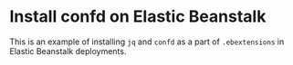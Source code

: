 # Install confd on Elastic Beanstalk

This is an example of installing `jq` and `confd` as a part of `.ebextensions` in Elastic Beanstalk deployments.
